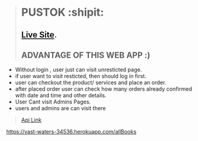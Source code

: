 > # PUSTOK :shipit:
> ## [Live Site](https://pustok-shakil.web.app).
> ## ADVANTAGE OF THIS WEB APP :)

- Without login , user just can visit unresticted page.
- if user want to visit resticted, then should log in first.
- user can checkout the product/ services and place an order.
- after placed order user can check how many orders already confirmed with date and time and other details.
- User Cant visit Admins Pages.
- users and admins are can visit there 


> [Api Link](https://vast-waters-34536.herokuapp.com/)


https://vast-waters-34536.herokuapp.com/allBooks